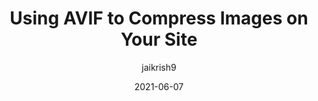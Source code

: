 ---
author: jaikrish9
# coauthor:
date: 2021-06-07
permalink: false
publisher: chromiumdev
tags:
  - performance
  - images
  - avif
  - compression
target_url: https://web.dev/compress-images-avif/
title: Using AVIF to Compress Images on Your Site
---